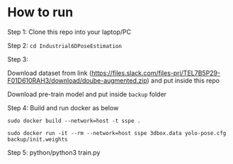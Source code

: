 # How to run

Step 1: Clone this repo into your laptop/PC

Step 2: `cd Industrial6DPoseEstimation`

Step 3: 

Download dataset from link (https://files.slack.com/files-pri/TEL7B5P29-F01D610RAH3/download/doube-augmented.zip) and put inside this repo

Download pre-train model and put inside `backup` folder

Step 4: Build and run docker as below

`sudo docker build --network=host -t sspe .`

`sudo docker run -it --rm --network=host sspe 3dbox.data yolo-pose.cfg backup/init.weights`

Step 5: python/python3 train.py

